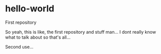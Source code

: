 # hello-world
First repository

So yeah, this is like, the first repository and stuff man...
I dont really know what to talk about so that's all...

Second use...